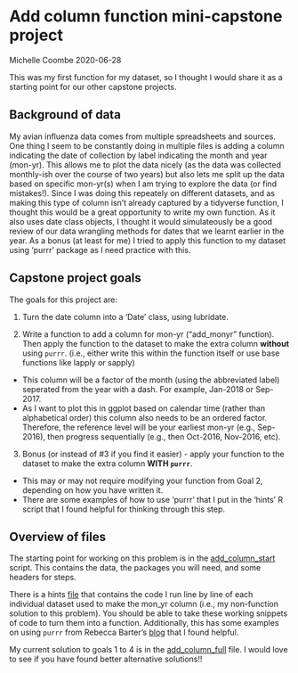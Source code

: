Add column function mini-capstone project
================
Michelle Coombe
2020-06-28

This was my first function for my dataset, so I thought I would share it
as a starting point for our other capstone projects.

## Background of data

My avian influenza data comes from multiple spreadsheets and sources.
One thing I seem to be constantly doing in multiple files is adding a
column indicating the date of collection by label indicating the month
and year (mon-yr). This allows me to plot the data nicely (as the data
was collected monthly-ish over the course of two years) but also lets me
split up the data based on specific mon-yr(s) when I am trying to
explore the data (or find mistakes\!). Since I was doing this repeately
on different datasets, and as making this type of column isn’t already
captured by a tidyverse function, I thought this would be a great
opportunity to write my own function. As it also uses date class
objects, I thought it would simulateously be a good review of our data
wrangling methods for dates that we learnt earlier in the year. As a
bonus (at least for me) I tried to apply this function to my dataset
using ‘purrr’ package as I need practice with this.

## Capstone project goals

The goals for this project are:

1.  Turn the date column into a ‘Date’ class, using lubridate.

2.  Write a function to add a column for mon-yr (“add\_monyr” function).
    Then apply the function to the dataset to make the extra column
    **without** using `purrr`. (i.e., either write this within the
    function itself or use base functions like lapply or sapply)

<!-- end list -->

  - This column will be a factor of the month (using the abbreviated
    label) seperated from the year with a dash. For example, Jan-2018 or
    Sep-2017.
  - As I want to plot this in ggplot based on calendar time (rather than
    alphabetical order) this column also needs to be an ordered factor.
    Therefore, the reference level will be your earliest mon-yr (e.g.,
    Sep-2016), then progress sequentially (e.g., then Oct-2016,
    Nov-2016, etc).

<!-- end list -->

3.  Bonus (or instead of \#3 if you find it easier) - apply your
    function to the dataset to make the extra column **WITH `purrr`**.

<!-- end list -->

  - This may or may not require modifying your function from Goal 2,
    depending on how you have written it.
  - There are some examples of how to use ‘purrr’ that I put in the
    ‘hints’ R script that I found helpful for thinking through this
    step.

## Overview of files

The starting point for working on this problem is in the
[add\_column\_start](capstone_projects/mini_capstone/add_column_start.R)
script. This contains the data, the packages you will need, and some
headers for steps.

There is a hints
[file](capstone_projects/mini_capstone/add_column_hints.R) that contains
the code I run line by line of each individual dataset used to make the
mon\_yr column (i.e., my non-function solution to this problem). You
should be able to take these working snippets of code to turn them into
a function. Additionally, this has some examples on using `purrr` from
Rebecca Barter’s
[blog](http://www.rebeccabarter.com/blog/2019-08-19_purrr/) that I found
helpful.

My current solution to goals 1 to 4 is in the
[add\_column\_full](capstone_projects/mini_capstone/add_column_full.R)
file. I would love to see if you have found better alternative
solutions\!\!
